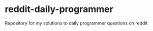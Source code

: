 reddit-daily-programmer
=======================

Repository for my solutions to daily programmer questions on reddit
